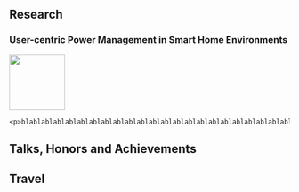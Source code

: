 
## Research

### User-centric Power Management in Smart Home Environments



<div class="wrapper">
	<img src="https://reallysaurabh.github.io/assets/img/arch_iot.png" width="100">
	
	<p>blablablablablablablablablablablablablablablablablablablablablablablablablablablablablablablablablablablablablablablablablablablablablablablablablablablablablablablablablablablablablablablablablablablablablablablablablablablablablablablablablablablablablablablablablablablablablablablablablablablablablablablablablablablablablablablablablablablablablablablablablablablablablablablablablablablablablablablablablablablabla</p>
</div>
  


## Talks, Honors and Achievements



## Travel


